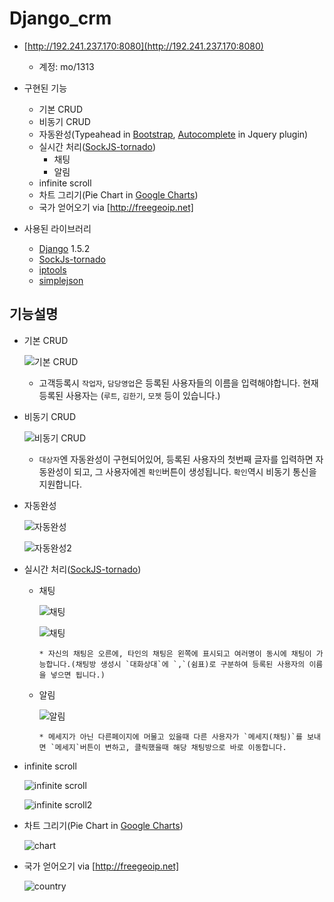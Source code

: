 Django_crm
==========

* [http://192.241.237.170:8080](http://192.241.237.170:8080)
  * 계정: mo/1313

* 구현된 기능
  * 기본 CRUD
  * 비동기 CRUD
  * 자동완성(Typeahead in [Bootstrap][], [Autocomplete] in Jquery plugin)
  * 실시간 처리([SockJS-tornado])
      * 채팅
      * 알림
  * infinite scroll
  * 차트 그리기(Pie Chart in [Google Charts])
  * 국가 얻어오기 via [http://freegeoip.net]

* 사용된 라이브러리
    * [Django](https://www.djangoproject.com) 1.5.2
    * [SockJs-tornado](https://github.com/mrjoes/sockjs-tornado)
    * [iptools](https://github.com/bd808/python-iptools)
    * [simplejson](http://simplejson.readthedocs.org/)

기능설명
--------
* 기본 CRUD

  ![기본 CRUD](https://raw.github.com/meoooh/django_crm/1.5.2/image/basicCRUD.jpg)
    
  * 고객등록시 `작업자`, `담당영업`은 등록된 사용자들의 이름을 입력해야합니다. 현재 등록된 사용자는 (`루트`, `김한기`, `모젯` 등이 있습니다.)

* 비동기 CRUD

  ![비동기 CRUD](https://raw.github.com/meoooh/django_crm/1.5.2/image/ajaxCRUD.jpg)

  * `대상자`엔 자동완성이 구현되어있어, 등록된 사용자의 첫번째 글자를 입력하면 자동완성이 되고, 그 사용자에겐 `확인`버튼이 생성됩니다. `확인`역시 비동기 통신을 지원합니다.

* 자동완성

  ![자동완성](https://raw.github.com/meoooh/django_crm/1.5.2/image/autocomplete.jpg)

  ![자동완성2](https://raw.github.com/meoooh/django_crm/1.5.2/image/autocomplete2.jpg)

* 실시간 처리([SockJS-tornado])
    * 채팅

      ![채팅](https://raw.github.com/meoooh/django_crm/1.5.2/image/chat.jpg)

      ![채팅](https://raw.github.com/meoooh/django_crm/1.5.2/image/chat2.jpg)

          * 자신의 채팅은 오른에, 타인의 채팅은 왼쪽에 표시되고 여러명이 동시에 채팅이 가능합니다.(채팅방 생성시 `대화상대`에 `,`(쉼표)로 구분하여 등록된 사용자의 이름을 넣으면 됩니다.)

    * 알림

      ![알림](https://raw.github.com/meoooh/django_crm/1.5.2/image/noti.jpg)

          * 메세지가 아닌 다른페이지에 머물고 있을때 다른 사용자가 `메세지(채팅)`를 보내면 `메세지`버튼이 변하고, 클릭했을때 해당 채팅방으로 바로 이동합니다.

* infinite scroll

  ![infinite scroll](https://raw.github.com/meoooh/django_crm/1.5.2/image/infiniteScroll.jpg)

  ![infinite scroll2](https://raw.github.com/meoooh/django_crm/1.5.2/image/infiniteScroll2.jpg)

* 차트 그리기(Pie Chart in [Google Charts])

  ![chart](https://raw.github.com/meoooh/django_crm/1.5.2/image/chart.jpg)

* 국가 얻어오기 via [http://freegeoip.net]

  ![country](https://raw.github.com/meoooh/django_crm/1.5.2/image/country.jpg)


[Bootstrap]: http://getbootstrap.com
[Autocomplete]: http://bassistance.de/jquery-plugins/jquery-plugin-autocomplete
[SockJS-tornado]: https://github.com/mrjoes/sockjs-tornado
[Google Charts]: https://google-developers.appspot.com/chart/
[http://freegeoip.net]: http://freegeoip.net